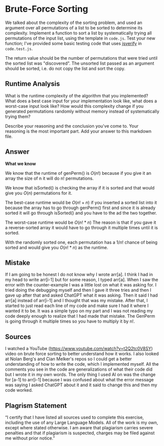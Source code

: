 # Brute-Force Sorting

We talked about the complexity of the sorting problem, and used an argument over
all permutations of a list to be sorted to determine its complexity. Implement
a function to sort a list by systematically trying all permutations of the input
list, using the template in `code.js`. Test your new function; I've provided
some basic testing code that uses [jsverify](https://jsverify.github.io/) in
`code.test.js`.

The return value should be the number of permutations that were tried until the
sorted list was "discovered". The unsorted list passed as an argument should be
sorted, i.e. do not copy the list and sort the copy.

## Runtime Analysis

What is the runtime complexity of the algorithm that you implemented? What does
a best case input for your implementation look like, what does a worst-case
input look like? How would this complexity change if you generated permutations
randomly without memory instead of systematically trying them?

Describe your reasoning and the conclusion you've come to. Your reasoning is the
most important part. Add your answer to this markdown file.


## Answer 
**What we know** 

We know that the runtime of genPerm() is $O(n!)$ because if you give it an array the size of n it will do n! permutations. 

We know that isSorted() is checking the array if it is sorted and that would give you $O(n)$ permutations for it. 

The best-case runtime would be $O(n! + n)$ if you inserted a sorted list into it because the array has to go through genPerm() first and since it is already sorted it will go through isSorted() and you have to the ad the two together. 

The worst-case runtime would be $O(n! * n)$ The reason is that if you gave it a reverse-sorted array it would have to go through it multiple times until it is sorted. 

With the randomly sorted one, each permutation has a $1 / n!$ chance of being sorted and would give you $O(n! * n)$ as the runtime.  

## Mistake
If I am going to be honest I do not know why I wrote arr[a]. I think I had in my head to write arr[i-1] but for some reason, I typed arr[a]. When I saw the error with the counter-example I was a little lost on what it was asking for. I tried doing the debugging myself and then I gave it three tries and then I gave up after that and asked ChatGPT what it was asking. Then it said I had arr[a] instead of arr[i-1] and I thought that was my mistake. After that, I started to just read each line of my code and make sure I had it where I wanted it to be. It was a simple typo on my part and I was not reading my code deeply enough to realize that I had made that mistake. The GenPerm is going through it multiple times so you have to multiply it by n!.

## Sources
I watched a YouTube (https://www.youtube.com/watch?v=t2Q2tc0V8SY) video on brute force sorting to better understand how it works. I also looked at Nolan Berg's and Cian Melker's repos so I could get a better understanding of how to write the code, which I implemented myself. All the comments you see in the code are generalizations of what their code did but I wrote it in my own words. The only thing I used AI on was the change for [a-1] to arr[i-1] because I was confused about what the error message was saying I asked ChatGPT about it and it said to change this and then my code worked. 

## Plagrism Statement 
“I certify that I have listed all sources used to complete this exercise, including the use of any Large Language Models. All of the work is my own, except where stated otherwise. I am aware that plagiarism carries severe penalties and that if plagiarism is suspected, charges may be filed against me without prior notice.”
